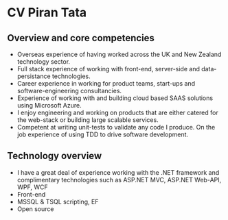 # CV Piran Tata


## Overview and core competencies
* Overseas experience of having worked across the UK and New Zealand technology sector.
* Full stack experience of working with front-end, server-side and data-persistance technologies.
* Career experience in working for product teams, start-ups and software-engineering consultancies.
* Experience of working with and building cloud based SAAS solutions using Microsoft Azure.
* I enjoy engineering and working on products that are either catered for the web-stack or building large scalable services.
* Competent at writing unit-tests to validate any code I produce. On the job experience of using TDD to drive software development.


## Technology overview

* I have a great deal of experience working with the .NET framework and complimentary technologies such as ASP.NET MVC, ASP.NET Web-API, WPF, WCF
* Front-end 
* MSSQL & TSQL scripting, EF
* Open source 
